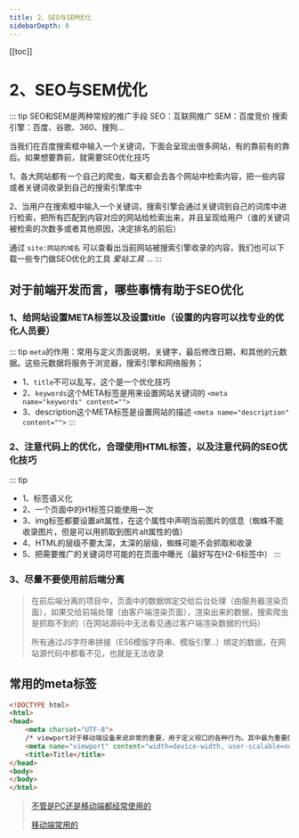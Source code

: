 ```yaml
---
title: 2、SEO与SEM优化
sidebarDepth: 0
---
```

[[toc]]
# 2、SEO与SEM优化
::: tip 
SEO和SEM是两种常规的推广手段
SEO：互联网推广
SEM：百度竞价
搜索引擎：百度、谷歌、360、搜狗...

当我们在百度搜索框中输入一个关键词，下面会呈现出很多网站，有的靠前有的靠后。如果想要靠前，就需要SEO优化技巧

1、各大网站都有一个自己的爬虫，每天都会去各个网站中检索内容，把一些内容或者关键词收录到自己的搜索引擎库中

2、当用户在搜索框中输入一个关键词，搜索引擎会通过关键词到自己的词库中进行检索，把所有匹配到内容对应的网站给检索出来，并且呈现给用户（谁的关键词被检索的次数多或者其他原因，决定排名的前后）

通过 `site:网站的域名` 可以查看出当前网站被搜索引擎收录的内容，我们也可以下载一些专门做SEO优化的工具 *爱站工具* …
:::
## 对于前端开发而言，哪些事情有助于SEO优化
### 1、给网站设置META标签以及设置title（设置的内容可以找专业的优化人员要）
::: tip
`meta`的作用：常用与定义页面说明，关键字，最后修改日期，和其他的元数据。这些元数据将服务于浏览器，搜索引擎和网络服务；
- 1、`title`不可以乱写，这个是一个优化技巧
- 2、`keywords`这个META标签是用来设置网站关键词的
  `<meta name="keywords" content="">`
- 3、description这个META标签是设置网站的描述
  `<meta name="description" content="">`
:::
### 2、注意代码上的优化，合理使用HTML标签，以及注意代码的SEO优化技巧
::: tip
- 1、标签语义化
- 2、一个页面中的H1标签只能使用一次
- 3、img标签都要设置alt属性，在这个属性中声明当前图片的信息（蜘蛛不能收录图片，但是可以用抓取到图片alt属性的值）
- 4、HTML的层级不要太深，太深的层级，蜘蛛可能不会抓取和收录
- 5、把需要推广的关键词尽可能的在页面中曝光（最好写在H2-6标签中）
:::
### 3、尽量不要使用前后端分离
>在前后端分离的项目中，页面中的数据绑定交给后台处理（由服务器渲染页面），如果交给前端处理（由客户端渲染页面），渲染出来的数据，搜索爬虫是抓取不到的（在网站源码中无法看见通过客户端渲染数据的代码）
>
>所有通过JS字符串拼接（ES6模版字符串、模版引擎..）绑定的数据，在网站源代码中都看不见，也就是无法收录
## 常用的meta标签
```html
<!DOCTYPE html>
<html>
<head>
    <meta charset="UTF-8">
    /* viewport对于移动端设备来说非常的重要，用于定义视口的各种行为。其中最为重要的就是要设定一个展示页面的宽度width=device-width */
    <meta name="viewport" content="width=device-width, user-scalable=no, initial-scale=1.0, maximum-scale=1.0, minimum-scale=1.0"/>
    <title>Title</title>
</head>
<body>
</body>
</html>	
```
>[不管是PC还是移动端都经常使用的](http://www.zhufengpeixun.com/qianduanjishuziliao/CSS3heHTML5zhuanti/2016-06-29/457.html)
>
>[移动端常用的](http://www.zhufengpeixun.com/qianduanjishuziliao/CSS3heHTML5zhuanti/2016-07-02/480.html)
